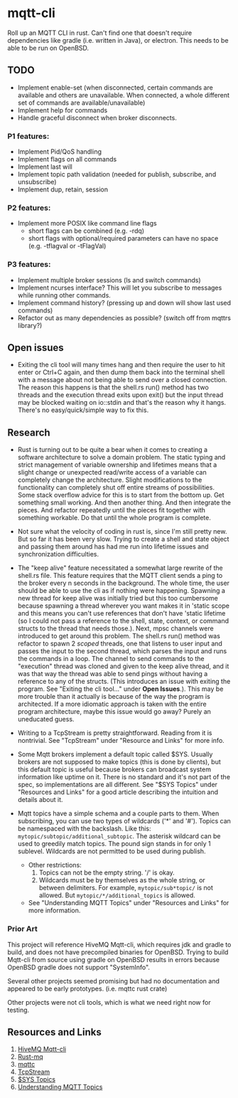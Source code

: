 # mqtt-cli

Roll up an MQTT CLI in rust. Can't find one that doesn't require dependencies like gradle (i.e. written in Java), or electron. This needs to be able to be run on OpenBSD.

## TODO

* Implement enable-set (when disconnected, certain commands are available and others are unavailable. When connected, a whole different set of commands are available/unavailable)
* Implement help for commands
* Handle graceful disconnect when broker disconnects.

### P1 features:

* Implement Pid/QoS handling
* Implement flags on all commands
* Implement last will
* Implement topic path validation (needed for publish, subscribe, and unsubscribe)
* Implement dup, retain, session

### P2 features:

* Implement more POSIX like command line flags
    * short flags can be combined (e.g. -rdq)
    * short flags with optional/required parameters can have no space (e.g. -tflagval or -tFlagVal)

### P3 features:

* Implement multiple broker sessions (ls and switch commands)
* Implement ncurses interface? This will let you subscribe to messages while running other commands.
* Implement command history? (pressing up and down will show last used commands)
* Refactor out as many dependencies as possible? (switch off from mqttrs library?)

## Open issues

* Exiting the cli tool will many times hang and then require the user to hit enter or Ctrl+C again, and then dump them back into the terminal shell with a message about not being able to send over a closed connection. The reason this happens is that the shell.rs run() method has two threads and the execution thread exits upon exit() but the input thread may be blocked waiting on io::stdin and that's the reason why it hangs. There's no easy/quick/simple way to fix this.

## Research

* Rust is turning out to be quite a bear when it comes to creating a software architecture to solve a domain problem. The static typing and strict management of variable ownership and lifetimes means that a slight change or unexpected read/write access of a variable can completely change the architecture. Slight modifications to the functionality can completely shut off entire streams of possibilities. Some stack overflow advice for this is to start from the bottom up. Get something small working. And then another thing. And then integrate the pieces. And refactor repeatedly until the pieces fit together with something workable. Do that until the whole program is complete.

* Not sure what the velocity of coding in rust is, since I'm still pretty new. But so far it has been very slow. Trying to create a shell and state object and passing them around has had me run into lifetime issues and synchronization difficulties.

* The "keep alive" feature necessitated a somewhat large rewrite of the shell.rs file. This feature requires that the MQTT client sends a ping to the broker every n seconds in the background. The whole time, the user should be able to use the cli as if nothing were happening. Spawning a new thread for keep alive was initially tried but this too cumbersome because spawning a thread wherever you want makes it in \'static scope and this means you can't use references that don't have \'static lifetime (so I could not pass a reference to the shell, state, context, or command structs to the thread that needs those.). Next, mpsc channels were introduced to get around this problem. The shell.rs run() method was refactor to spawn 2 *scoped* threads, one that listens to user input and passes the input to the second thread, which parses the input and runs the commands in a loop. The channel to send commands to the "execution" thread was cloned and given to the keep alive thread, and it was that way the thread was able to send pings without having a reference to any of the structs. (This introduces an issue with exiting the program. See "Exiting the cli tool..." under **Open Issues**.). This may be more trouble than it actually is because of the way the program is architected. If a more idiomatic approach is taken with the entire program architecture, maybe this issue would go away? Purely an uneducated guess.

* Writing to a TcpStream is pretty straightforward. Reading from it is nontrivial. See "TcpStream" under "Resource and Links" for more info.

* Some Mqtt brokers implement a default topic called $SYS. Usually brokers are not supposed to make topics (this is done by clients), but this default topic is useful because brokers can broadcast system information like uptime on it. There is no standard and it's not part of the spec, so implementations are all different. See "$SYS Topics" under "Resources and Links" for a good article describing the intuition and details about it.

* Mqtt topics have a simple schema and a couple parts to them. When subscribing, you can use two types of wildcards ('\*' and '#'). Topics can be namespaced with the backslash. Like this: `mytopic/subtopic/additional_subtopic`. The asterisk wildcard can be used to greedily match topics. The pound sign stands in for only 1 sublevel. Wildcards are not permitted to be used during publish.
    * Other restrictions:
        1. Topics can not be the empty string. '/' is okay.
        1. Wildcards must be by themselves as the whole string, or between delimiters. For example, `mytopic/sub*topic/` is not allowed. But `mytopic/*/additional_topics` is allowed.
    * See "Understanding MQTT Topics" under "Resources and Links" for more information.

### Prior Art

This project will reference HiveMQ Mqtt-cli, which requires jdk and gradle to build, and does not have precompiled binaries for OpenBSD. Trying to build Mqtt-cli from source using gradle on OpenBSD results in errors because OpenBSD gradle does not support "SystemInfo".

Several other projects seemed promising but had no documentation and appeared to be early prototypes. (i.e. mqttc rust crate)

Other projects were not cli tools, which is what we need right now for testing.

## Resources and Links

1. [HiveMQ Mqtt-cli](https://github.com/hivemq/hivemq-mqtt-client)
1. [Rust-mq](https://github.com/inre/rust-mq)
1. [mqttc](https://docs.rs/mqttc/0.1.3/mqttc/)
1. [TcpStream](https://thepacketgeek.com/rust/tcpstream/reading-and-writing/)
1. [$SYS Topics](https://github.com/mqtt/mqtt.org/wiki/SYS-Topics)
1. [Understanding MQTT Topics](http://www.steves-internet-guide.com/understanding-mqtt-topics)
